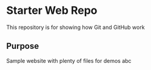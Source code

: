 # Starter Web Repo

This repository is for showing how Git and GitHub work

## Purpose

Sample website with plenty of files for demos abc